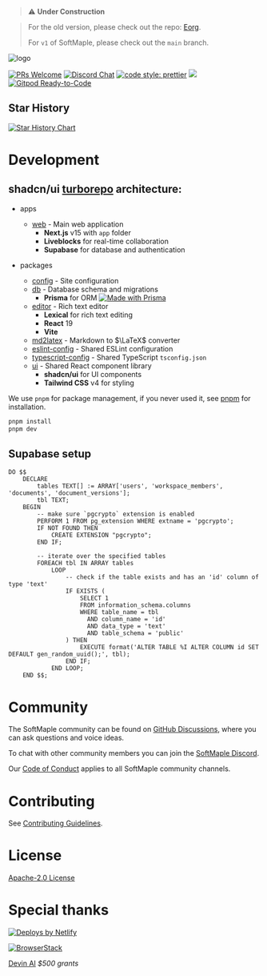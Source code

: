 > ⚠️ **Under Construction**

> For the old version, please check out the repo: [Eorg](https://github.com/zhyd1997/Eorg).
>
> For `v1` of SoftMaple, please check out the `main` branch.

![logo](https://ik.imagekit.io/1winv85cn8g/SoftMaple/logo.png)

<p>
  <a href=".github/CONTRIBUTING.md#pull-requests"><img src="https://img.shields.io/badge/PRs-welcome-brightgreen.svg" alt="PRs Welcome"></a>
  <a href="https://discord.gg/Xzje2VAcdf"><img src="https://img.shields.io/discord/922309919158456330.svg" alt="Discord Chat" /></a>
  <a href= "https://github.com/prettier/prettier"><img alt="code style: prettier" src="https://img.shields.io/badge/code_style-prettier-ff69b4.svg"></a>
  <a href="#license"><img src="https://img.shields.io/github/license/softmaple/softmaple.svg"></a>
  <a href="https://gitpod.io/#https://github.com/softmaple/softmaple"><img src="https://img.shields.io/badge/Gitpod-Ready--to--Code-blue?logo=gitpod" alt="Gitpod Ready-to-Code"/></a>
</p>

## Star History

<a href="https://star-history.com/#softmaple/softmaple&Date">
 <picture>
   <source media="(prefers-color-scheme: dark)" srcset="https://api.star-history.com/svg?repos=softmaple/softmaple&type=Date&theme=dark" />
   <source media="(prefers-color-scheme: light)" srcset="https://api.star-history.com/svg?repos=softmaple/softmaple&type=Date" />
   <img alt="Star History Chart" src="https://api.star-history.com/svg?repos=softmaple/softmaple&type=Date" />
 </picture>
</a>

# Development

## shadcn/ui [turborepo](https://turborepo.org/) architecture:

- apps
    - [web](apps/web) - Main web application
      - **Next.js** v15 with `app` folder
      - **Liveblocks** for real-time collaboration
      - **Supabase** for database and authentication

- packages
    - [config](packages/config) - Site configuration
    - [db](packages/db) - Database schema and migrations
      - **Prisma** for ORM [![Made with Prisma](https://made-with.prisma.io/dark.svg)](https://prisma.io)
    - [editor](packages/editor) - Rich text editor
      - **Lexical** for rich text editing
      - **React** 19
      - **Vite**
    - [md2latex](packages/md2latex) - Markdown to $\LaTeX$ converter
    - [eslint-config](packages/eslint-config) - Shared ESLint configuration
    - [typescript-config](packages/typescript-config) - Shared TypeScript `tsconfig.json`
    - [ui](packages/ui) - Shared React component library
      - **shadcn/ui** for UI components
      - **Tailwind CSS** v4 for styling

We use `pnpm` for package management, if you never used it, see [pnpm](https://pnpm.io/installation) for installation.

```bash
pnpm install
pnpm dev
```
## Supabase setup

```postgresql
DO $$
    DECLARE
        tables TEXT[] := ARRAY['users', 'workspace_members', 'documents', 'document_versions'];
        tbl TEXT;
    BEGIN
        -- make sure `pgcrypto` extension is enabled
        PERFORM 1 FROM pg_extension WHERE extname = 'pgcrypto';
        IF NOT FOUND THEN
            CREATE EXTENSION "pgcrypto";
        END IF;

        -- iterate over the specified tables
        FOREACH tbl IN ARRAY tables
            LOOP
                -- check if the table exists and has an 'id' column of type 'text'
                IF EXISTS (
                    SELECT 1
                    FROM information_schema.columns
                    WHERE table_name = tbl
                      AND column_name = 'id'
                      AND data_type = 'text'
                      AND table_schema = 'public'
                ) THEN
                    EXECUTE format('ALTER TABLE %I ALTER COLUMN id SET DEFAULT gen_random_uuid();', tbl);
                END IF;
            END LOOP;
    END $$;
```

# Community
The SoftMaple community can be found on [GitHub Discussions](https://github.com/softmaple/softmaple/discussions), where you can ask questions and voice ideas.

To chat with other community members you can join the [SoftMaple Discord](https://discord.gg/Xzje2VAcdf).

Our [Code of Conduct](.github/CODE_OF_CONDUCT.md) applies to all SoftMaple community channels.

# Contributing

See [Contributing Guidelines](.github/CONTRIBUTING.md).

# License

[Apache-2.0 License](LICENSE)

# Special thanks

[![Deploys by Netlify](https://www.netlify.com/v3/img/components/netlify-color-accent.svg)](https://www.netlify.com?utm_source=SoftMaple&utm_campaign=oss)

[![BrowserStack](https://d2ogrdw2mh0rsl.cloudfront.net/production/images/static/header/header-logo.svg)](https://www.browserstack.com/)

[Devin AI](https://devin.ai/) _$500 grants_

